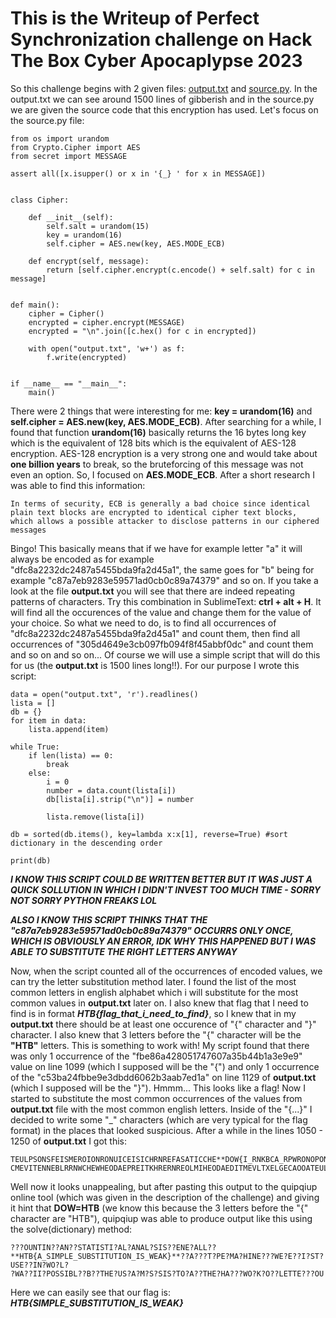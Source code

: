 # This is the Writeup of Perfect Synchronization challenge on Hack The Box Cyber Apocaplypse 2023
So this challenge begins with 2 given files: [output.txt]() and [source.py](). In the output.txt we can see around 1500 lines of gibberish and in the source.py 
we are given the source code that this encryption has used. Let's focus on the source.py file:



    from os import urandom
    from Crypto.Cipher import AES
    from secret import MESSAGE

    assert all([x.isupper() or x in '{_} ' for x in MESSAGE])


    class Cipher:

        def __init__(self):
            self.salt = urandom(15)
            key = urandom(16)
            self.cipher = AES.new(key, AES.MODE_ECB)

        def encrypt(self, message):
            return [self.cipher.encrypt(c.encode() + self.salt) for c in message]


    def main():
        cipher = Cipher()
        encrypted = cipher.encrypt(MESSAGE)
        encrypted = "\n".join([c.hex() for c in encrypted])

        with open("output.txt", 'w+') as f:
            f.write(encrypted)


    if __name__ == "__main__":
        main()
    


There were 2 things that were interesting for me: **key = urandom(16)** and **self.cipher = AES.new(key, AES.MODE_ECB)**. After searching for a while, I found that
function **urandom(16)** basically returns the 16 bytes long key which is the equivalent of 128 bits which is the equivalent of AES-128 encryption.
AES-128 encryption is a very strong one and would take about **one billion years** to break, so the bruteforcing of this message was not even an option.
So, I focused on **AES.MODE_ECB**. After a short research I was able to find this information:



    In terms of security, ECB is generally a bad choice since identical plain text blocks are encrypted to identical cipher text blocks, 
    which allows a possible attacker to disclose patterns in our ciphered messages


Bingo! This basically means that if we have for example letter "a" it will always be encoded as for example "dfc8a2232dc2487a5455bda9fa2d45a1", the same goes for "b" being for example "c87a7eb9283e59571ad0cb0c89a74379" and so on. If you take a look at the file **output.txt** you will see that there are indeed repeating patterns of characters. Try this combination in SublimeText: **ctrl + alt + H**. It will find all the occurences of the value and change them for the value of your choice. So what we need to do, is to find all occurrences of "dfc8a2232dc2487a5455bda9fa2d45a1" and count them, then find all occurrences of "305d4649e3cb097fb094f8f45abbf0dc" and count them and so on and so on... Of course we will use a simple script that will do this for us (the **output.txt** is 1500 lines long!!). For our purpose I wrote this script:


    data = open("output.txt", 'r').readlines()
    lista = []
    db = {}
    for item in data:
        lista.append(item)

    while True:
        if len(lista) == 0:
            break
        else:
            i = 0
            number = data.count(lista[i])
            db[lista[i].strip("\n")] = number

            lista.remove(lista[i])

    db = sorted(db.items(), key=lambda x:x[1], reverse=True) #sort dictionary in the descending order

    print(db)

    
**_I KNOW THIS SCRIPT COULD BE WRITTEN BETTER BUT IT WAS JUST A QUICK SOLLUTION IN WHICH I DIDN'T INVEST TOO MUCH TIME - SORRY NOT SORRY PYTHON FREAKS LOL_**

**_ALSO I KNOW THIS SCRIPT THINKS THAT THE "c87a7eb9283e59571ad0cb0c89a74379" OCCURRS ONLY ONCE, WHICH IS OBVIOUSLY AN ERROR, IDK WHY THIS HAPPENED BUT I WAS ABLE TO SUBSTITUTE THE RIGHT LETTERS ANYWAY_**

Now, when the script counted all of the occurrences of encoded values, we can try the letter substitution method later. I found the list of the most common letters in english alphabet which i will substitute for the most common values in **output.txt** later on. I also knew that flag that I need to find is in format **_HTB{flag_that_i_need_to_find}_**, so I knew that in my **output.txt** there should be at least one occurence of "{" character and "}" character. I also knew that 3 letters before the "{" character will be the **"HTB"** letters. This is something to work with! My script found that there was only 1 occurrence of the "fbe86a428051747607a35b44b1a3e9e9" value on line 1099 (which I supposed will be the "{") and only 1 occurrence of the "c53ba24fbbe9e3dbdd6062b3aab7ed1a" on line 1129 of **output.txt** (which I supposed will be the "}"). Hmmm... This looks like a flag! Now I started to substitute the most common occurrences of the values from **output.txt** file with the most common english letters. Inside of the "{...}" I decided to write some "_" characters (which are very typical for the flag format) in the places that looked suspicious. After a while in the lines 1050 - 1250 of **output.txt** I got this:


    TEULPSONSFEISMEROIONRONUICEISICHRNREFASATICCHE**DOW{I_RNKBCA_RPWRONOPONLS_NR_VAIX}**EUITMEOHBAEKIUDNSATHEVATAEGNTROEPRAMENSEVLT
    CMEVITENNEBLRRNWCHEWHEODAEPREITKHRERNREOLMIHEODAEDITMEVLTXELGECAOOATEULPSONSFE
    

Well now it looks unappealing, but after pasting this output to the quipqiup online tool (which was given in the description of the challenge) and giving it hint that **DOW=HTB** (we know this because the 3 letters before the "{" character are "HTB"), quipqiup was able to produce output like this using the solve(dictionary) method:


    ???OUNTIN??AN??STATISTI?AL?ANAL?SIS??ENE?ALL??**HTB{A_SIMPLE_SUBSTITUTION_IS_WEAK}**??A???T?PE?MA?HINE???WE?E??I?ST?USE??IN?WO?L?
    ?WA??II?POSSIBL??B??THE?US?A?M?S?SIS?TO?A??THE?HA???WO?K?O??LETTE???OU
    


Here we can easily see that our flag is: **_HTB{SIMPLE_SUBSTITUTION_IS_WEAK}_**
